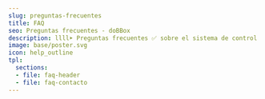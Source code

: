 ```yaml
---
slug: preguntas-frecuentes
title: FAQ
seo: Preguntas frecuentes - doBBox
description: llll➤ Preguntas frecuentes ✅ sobre el sistema de control inalámbrico de temperatura de cámaras frigoríficas
image: base/poster.svg
icon: help_outline
tpl:
  sections:
  - file: faq-header
  - file: faq-contacto
---
```

